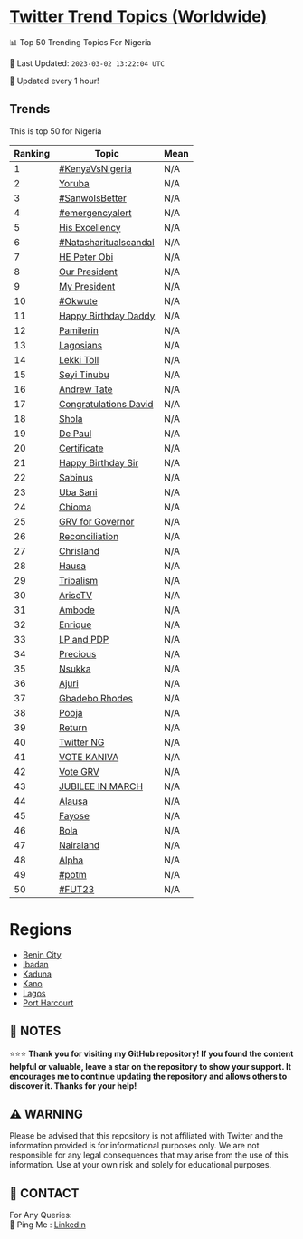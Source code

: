 [Twitter Trend Topics (Worldwide)](https://github.com/ErcinDedeoglu/Twitter-Trend-Topics)
==========


📊 Top 50 Trending Topics For Nigeria

📆 Last Updated: `2023-03-02 13:22:04 UTC`

🔧 Updated every 1 hour!


## Trends

This is top 50 for Nigeria

| Ranking | Topic | Mean |
| ------- | ------------ | ------------ |
| 1 | [#KenyaVsNigeria](http://twitter.com/search?q=%23KenyaVsNigeria) | N/A |
| 2 | [Yoruba](http://twitter.com/search?q=Yoruba) | N/A |
| 3 | [#SanwoIsBetter](http://twitter.com/search?q=%23SanwoIsBetter) | N/A |
| 4 | [#emergencyalert](http://twitter.com/search?q=%23emergencyalert) | N/A |
| 5 | [His Excellency](http://twitter.com/search?q=His+Excellency) | N/A |
| 6 | [#Natasharitualscandal](http://twitter.com/search?q=%23Natasharitualscandal) | N/A |
| 7 | [HE Peter Obi](http://twitter.com/search?q=HE+Peter+Obi) | N/A |
| 8 | [Our President](http://twitter.com/search?q=Our+President) | N/A |
| 9 | [My President](http://twitter.com/search?q=My+President) | N/A |
| 10 | [#Okwute](http://twitter.com/search?q=%23Okwute) | N/A |
| 11 | [Happy Birthday Daddy](http://twitter.com/search?q=Happy+Birthday+Daddy) | N/A |
| 12 | [Pamilerin](http://twitter.com/search?q=Pamilerin) | N/A |
| 13 | [Lagosians](http://twitter.com/search?q=Lagosians) | N/A |
| 14 | [Lekki Toll](http://twitter.com/search?q=Lekki+Toll) | N/A |
| 15 | [Seyi Tinubu](http://twitter.com/search?q=Seyi+Tinubu) | N/A |
| 16 | [Andrew Tate](http://twitter.com/search?q=Andrew+Tate) | N/A |
| 17 | [Congratulations David](http://twitter.com/search?q=Congratulations+David) | N/A |
| 18 | [Shola](http://twitter.com/search?q=Shola) | N/A |
| 19 | [De Paul](http://twitter.com/search?q=De+Paul) | N/A |
| 20 | [Certificate](http://twitter.com/search?q=Certificate) | N/A |
| 21 | [Happy Birthday Sir](http://twitter.com/search?q=Happy+Birthday+Sir) | N/A |
| 22 | [Sabinus](http://twitter.com/search?q=Sabinus) | N/A |
| 23 | [Uba Sani](http://twitter.com/search?q=Uba+Sani) | N/A |
| 24 | [Chioma](http://twitter.com/search?q=Chioma) | N/A |
| 25 | [GRV for Governor](http://twitter.com/search?q=GRV+for+Governor) | N/A |
| 26 | [Reconciliation](http://twitter.com/search?q=Reconciliation) | N/A |
| 27 | [Chrisland](http://twitter.com/search?q=Chrisland) | N/A |
| 28 | [Hausa](http://twitter.com/search?q=Hausa) | N/A |
| 29 | [Tribalism](http://twitter.com/search?q=Tribalism) | N/A |
| 30 | [AriseTV](http://twitter.com/search?q=AriseTV) | N/A |
| 31 | [Ambode](http://twitter.com/search?q=Ambode) | N/A |
| 32 | [Enrique](http://twitter.com/search?q=Enrique) | N/A |
| 33 | [LP and PDP](http://twitter.com/search?q=LP+and+PDP) | N/A |
| 34 | [Precious](http://twitter.com/search?q=Precious) | N/A |
| 35 | [Nsukka](http://twitter.com/search?q=Nsukka) | N/A |
| 36 | [Ajuri](http://twitter.com/search?q=Ajuri) | N/A |
| 37 | [Gbadebo Rhodes](http://twitter.com/search?q=Gbadebo+Rhodes) | N/A |
| 38 | [Pooja](http://twitter.com/search?q=Pooja) | N/A |
| 39 | [Return](http://twitter.com/search?q=Return) | N/A |
| 40 | [Twitter NG](http://twitter.com/search?q=Twitter+NG) | N/A |
| 41 | [VOTE KANIVA](http://twitter.com/search?q=VOTE+KANIVA) | N/A |
| 42 | [Vote GRV](http://twitter.com/search?q=Vote+GRV) | N/A |
| 43 | [JUBILEE IN MARCH](http://twitter.com/search?q=JUBILEE+IN+MARCH) | N/A |
| 44 | [Alausa](http://twitter.com/search?q=Alausa) | N/A |
| 45 | [Fayose](http://twitter.com/search?q=Fayose) | N/A |
| 46 | [Bola](http://twitter.com/search?q=Bola) | N/A |
| 47 | [Nairaland](http://twitter.com/search?q=Nairaland) | N/A |
| 48 | [Alpha](http://twitter.com/search?q=Alpha) | N/A |
| 49 | [#potm](http://twitter.com/search?q=%23potm) | N/A |
| 50 | [#FUT23](http://twitter.com/search?q=%23FUT23) | N/A |



# Regions

* [Benin City](</Nigeria/Benin City.md>)
* [Ibadan](</Nigeria/Ibadan.md>)
* [Kaduna](</Nigeria/Kaduna.md>)
* [Kano](</Nigeria/Kano.md>)
* [Lagos](</Nigeria/Lagos.md>)
* [Port Harcourt](</Nigeria/Port Harcourt.md>)



## 📝 NOTES

⭐⭐⭐ **Thank you for visiting my GitHub repository! If you found the content helpful or valuable, leave a star on the repository to show your support. It encourages me to continue updating the repository and allows others to discover it. Thanks for your help!**


## ⚠️ WARNING

Please be advised that this repository is not affiliated with Twitter and the information provided is for informational purposes only. We are not responsible for any legal consequences that may arise from the use of this information. Use at your own risk and solely for educational purposes.


## 📨 CONTACT

 For Any Queries:  
            🏓 Ping Me : [LinkedIn](https://www.linkedin.com/in/ercindedeoglu/)
